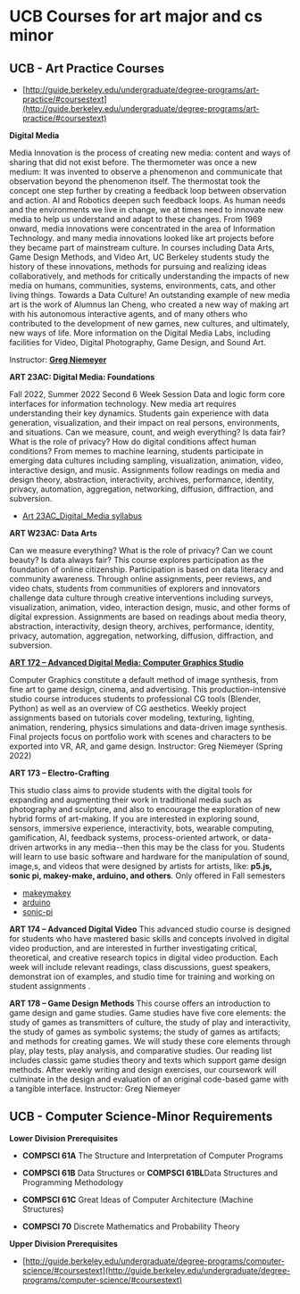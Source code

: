 # UCB Courses for art major and cs minor

##   UCB - Art Practice Courses

-   [http://guide.berkeley.edu/undergraduate/degree-programs/art-practice/#coursestext](http://guide.berkeley.edu/undergraduate/degree-programs/art-practice/#coursestext)

**Digital Media**

Media Innovation is the process of creating new media: content and ways of sharing that did not exist before. The thermometer was once a new medium: It was invented to observe a phenomenon and communicate that observation beyond the phenomenon itself. The thermostat took the concept one step further by creating a feedback loop between observation and action. AI and Robotics deepen such feedback loops. As human needs and the environments we live in change, we at times need to innovate new media to help us understand and adapt to these changes. 
From 1969 onward, media innovations were concentrated in the area of Information Technology. and many media innovations looked like art projects before they became part of mainstream culture. In courses including Data Arts, Game Design Methods, and Video Art, UC Berkeley students study the history of these innovations, methods for pursuing and realizing ideas collaboratively, and methods for critically understanding the impacts of new media on humans, communities, systems, environments, cats, and other living things. Towards a Data Culture!
An outstanding example of new media art is the work of Alumnus Ian Cheng, who created a new way of making art with his autonomous interactive agents, and of many others who contributed to the development of new games, new cultures, and ultimately, new ways of life.
More information on the Digital Media Labs, including facilities for Video, Digital Photography, Game Design, and Sound Art.

Instructor: **[Greg Niemeyer](https://www.gregniemeyer.com/)**

**ART 23AC: Digital Media: Foundations**

Fall 2022, Summer 2022 Second 6 Week Session
Data and logic form core interfaces for information technology. New media art requires understanding their key dynamics. Students gain experience with data generation, visualization, and their impact on real persons, environments, and situations. Can we measure, count, and weigh everything? Is data fair? What is the role of privacy? How do digital conditions affect human conditions? 
From memes to machine learning, students participate in emerging data cultures including sampling, visualization, animation, video, interactive design, and music. Assignments follow readings on media and design theory, abstraction, interactivity, archives, performance, identity, privacy, automation, aggregation, networking, diffusion, diffraction, and subversion. 

- [Art 23AC_Digital_Media syllabus](https://drive.google.com/drive/u/0/my-drive?ths=true)

**ART W23AC: Data Arts**

Can we measure everything? What is the role of privacy? Can we count beauty? Is data always fair? 
This course explores participation as the foundation of online citizenship. Participation is based on data literacy and community awareness. Through online assignments, peer reviews, and video chats, students from communities of explorers and innovators challenge data culture through creative interventions including surveys, visualization, animation, video, interaction design, music, and other forms of digital expression. Assignments are based on readings about media theory, abstraction, interactivity, design theory, archives, performance, identity, privacy, automation, aggregation, networking, diffusion, diffraction, and subversion.

**[ART 172 – Advanced Digital Media: Computer Graphics Studio](https://art.berkeley.edu/upper-div-courses)**

Computer Graphics constitute a default method of image synthesis, from fine art to game design, cinema, and advertising. This production-intensive studio course introduces students to professional CG tools (Blender, Python) as well as an overview of CG aesthetics. Weekly project assignments based on tutorials cover modeling, texturing, lighting, animation, rendering, physics simulations and data-driven image synthesis. Final projects focus on portfolio work with scenes and characters to be exported into VR, AR, and game design. Instructor: Greg Niemeyer (Spring 2022)

**ART 173 – Electro-Crafting**

This studio class aims to provide students with the digital tools for expanding and augmenting their work in traditional media such as photography and sculpture, and also to encourage the exploration of new hybrid forms of art-making. If you are interested in exploring sound, sensors, immersive experience, interactivity, bots, wearable computing, gamification, AI, feedback systems, process-oriented artwork, or data-driven artworks in any media--then this may be the class for you. Students will learn to use basic software and hardware for the manipulation of sound, image,s, and videos that were designed by artists for artists, like: **p5.js, sonic pi, makey-make, arduino, and others**.
Only offered in Fall semesters

- [makeymakey](https://makeymakey.com/)
- [arduino](https://www.arduino.cc/)
- [sonic-pi](https://sonic-pi.net/)

**ART 174 – Advanced Digital Video**
This advanced studio course is designed for students who have mastered basic skills and concepts involved in digital video production, and are interested in further investigating critical, theoretical, and creative research topics in digital video production. Each week will include relevant readings, class discussions, guest speakers, demonstrat ion of examples, and studio time for training and working on student assignments .

**ART 178 – Game Design Methods**
This course offers an introduction to game design and game studies. Game studies have five core elements: the study of games as transmitters of culture, the study of play and interactivity, the study of games as symbolic systems; the study of games as artifacts; and methods for creating games. We will study these core elements through play, play tests, play analysis, and comparative studies. Our reading list includes classic game studies theory and texts which support game design methods. After weekly writing and design exercises, our coursework will culminate in the design and evaluation of an original code-based game with a tangible interface. Instructor: Greg Niemeyer

##   UCB - Computer Science-Minor Requirements

**Lower Division Prerequisites**

-   **COMPSCI 61A** The Structure and Interpretation of Computer Programs

-   **COMPSCI 61B** Data Structures
    or **COMPSCI 61BL**Data Structures and Programming Methodology

-   **COMPSCI 61C** Great Ideas of Computer Architecture (Machine Structures)

-   **COMPSCI 70** Discrete Mathematics and Probability Theory

**Upper Division Prerequisites**

-   [http://guide.berkeley.edu/undergraduate/degree-programs/computer-science/#coursestext](http://guide.berkeley.edu/undergraduate/degree-programs/computer-science/#coursestext)


